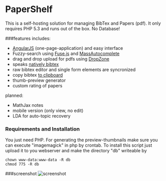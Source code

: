 PaperShelf
=============

This is a self-hosting solution for managing BibTex and Papers (pdf). It only requires PHP 5.3 and runs out of the box. No Database! 

###features
includes:
- [AngularJS][ng] (one-page-application) and easy interface
- Fuzzy-search using [Fuse.js][fusejs] and [MassAutocomplete][massauto]
- drag and drop upload for pdfs using [DropZone][dropzone]
- speaks [natively bibtex][bib2json]
- raw bibtex editor and single form elements are syncronized
- copy bibtex [to clipboard][zeroclip]
- thumb-preview generator
- custom rating of papers

planned:
- MathJax notes
- mobile version (only view, no edit)
- LDA for auto-topic recovery

### Requirements and Installation
You just need PHP. For generating the preview-thumbnails make sure you can execute "imagemagick" in php by crontab. To install this script just upload it to you webserver and make the directory "db" writeable by

    chown www-data:www-data -R db
    chmod 775 -R db


###screenshot
![screenshot](https://raw.githubusercontent.com/PatWie/papershelf/master/screenshot.png)

[ng]:https://angularjs.org/
[fusejs]:http://kiro.me/projects/fuse.html
[dropzone]:http://www.dropzonejs.com/
[bib2json]:https://github.com/mayanklahiri/bib2json
[zeroclip]:http://zeroclipboard.org/
[massauto]:http://hakib.github.io/MassAutocomplete/